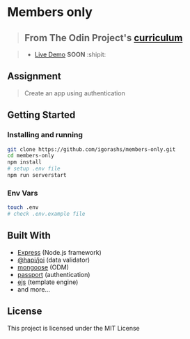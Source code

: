 # Members only

> ## From The Odin Project's [curriculum](https://www.theodinproject.com/lessons/members-only)

> - [Live Demo]() **SOON** :shipit:

## Assignment

> Create an app using authentication

## Getting Started

### Installing and running

```bash
git clone https://github.com/igorashs/members-only.git
cd members-only
npm install
# setup .env file
npm run serverstart
```

### Env Vars

```bash
touch .env
# check .env.example file
```

## Built With

- [Express](https://expressjs.com/) (Node.js framework)
- [@hapi/joi](https://hapi.dev/module/joi/) (data validator)
- [mongoose](https://mongoosejs.com/) (ODM)
- [passport](https://www.npmjs.com/package/passport) (authentication)
- [ejs](https://ejs.co/) (template engine)
- and more...

## License

This project is licensed under the MIT License
